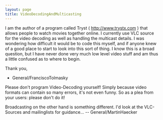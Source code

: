 ```yaml
---
layout: page
title: VideoDecodingAndMulticasting
---
```


I am the author of a program called Tryst ( http://www.trystx.com ) that allows people to watch movies together online.  I currently use VLC source for the video decoding as well as handling the multicast details.  I was wondering how difficult it would be to code this myself, and if anyone knew of a good place to start to look into this sort of thing.  I know this is a broad question, but I have never done very much low level video stuff and am thus a little confused as to where to begin.

Thank you,

- General/FranciscoTolmasky

Please don't program Video-Decoding yourself! Simply because video formats can contain so many errors, it's not even funny. So as a plea from your users: please don't do it!

Broadcasting on the other hand is something different. I'd look at the VLC-Sources and mailinglists for guidance... <g> -- General/MartinHaecker
